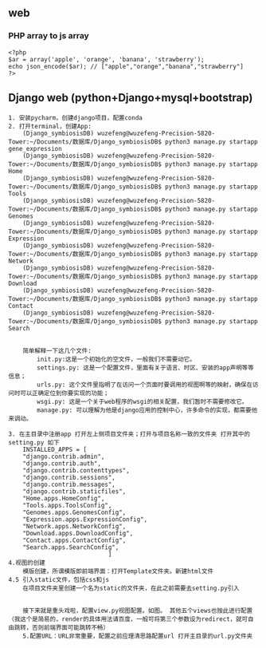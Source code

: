 ## web
### PHP array to js array
    <?php
    $ar = array('apple', 'orange', 'banana', 'strawberry');
    echo json_encode($ar); // ["apple","orange","banana","strawberry"]
    ?>



## Django web (python+Django+mysql+bootstrap)
    1. 安装pycharm，创建django项目，配置conda
    2. 打开terminal，创建App:
        (Django_symbiosisDB) wuzefeng@wuzefeng-Precision-5820-Tower:~/Documents/数据库/Django_symbiosisDB$ python3 manage.py startapp gene_expression
        (Django_symbiosisDB) wuzefeng@wuzefeng-Precision-5820-Tower:~/Documents/数据库/Django_symbiosisDB$ python3 manage.py startapp Home
        (Django_symbiosisDB) wuzefeng@wuzefeng-Precision-5820-Tower:~/Documents/数据库/Django_symbiosisDB$ python3 manage.py startapp Tools
        (Django_symbiosisDB) wuzefeng@wuzefeng-Precision-5820-Tower:~/Documents/数据库/Django_symbiosisDB$ python3 manage.py startapp Genomes
        (Django_symbiosisDB) wuzefeng@wuzefeng-Precision-5820-Tower:~/Documents/数据库/Django_symbiosisDB$ python3 manage.py startapp Expression
        (Django_symbiosisDB) wuzefeng@wuzefeng-Precision-5820-Tower:~/Documents/数据库/Django_symbiosisDB$ python3 manage.py startapp Network
        (Django_symbiosisDB) wuzefeng@wuzefeng-Precision-5820-Tower:~/Documents/数据库/Django_symbiosisDB$ python3 manage.py startapp Download
        (Django_symbiosisDB) wuzefeng@wuzefeng-Precision-5820-Tower:~/Documents/数据库/Django_symbiosisDB$ python3 manage.py startapp Contact
        (Django_symbiosisDB) wuzefeng@wuzefeng-Precision-5820-Tower:~/Documents/数据库/Django_symbiosisDB$ python3 manage.py startapp Search
        
        
        简单解释一下这几个文件:
            init.py:这是一个初始化的空文件，一般我们不需要动它。
            settings.py: 这是一个配置文件，里面有关于语言、时区、安装的app声明等等信息； 
            urls.py: 这个文件里指明了在访问一个页面时要调用的视图啊等的映射，确保在访问时可以正确定位到你要实现的功能；
            wsgi.py: 这是一个关于web程序的wsgi的相关配置，我们暂时不需要修改它。
            manage.py: 可以理解为他是django应用的控制中心，许多命令的实现，都需要他来调动。
  
    3. 在主目录中注册app 打开左上侧项目文件夹；打开与项目名称一致的文件夹 打开其中的setting.py 如下
        INSTALLED_APPS = [
        "django.contrib.admin",
        "django.contrib.auth",
        "django.contrib.contenttypes",
        "django.contrib.sessions",
        "django.contrib.messages",
        "django.contrib.staticfiles",
        "Home.apps.HomeConfig",
        "Tools.apps.ToolsConfig",
        "Genomes.apps.GenomesConfig",
        "Expression.apps.ExpressionConfig",
        "Network.apps.NetworkConfig",
        "Download.apps.DownloadConfig",
        "Contact.apps.ContactConfig",
        "Search.apps.SearchConfig",
                                ]
    4.视图的创建
        模版创建，所谓模版即前端界面：打开Template文件夹。新建html文件
    4.5 引入static文件，包括css和js
        在项目文件夹里创建一个名为static的文件夹，在此之前需要去setting.py引入
        
        
        接下来就是重头戏啦，配置view.py视图配置。如图。 其他五个views也按此进行配置（我这个是简易的，render的具体用法请百度，一般可将第三个参数设为redirect，就可自由跳转，否则前端界面可能跳转不畅）
        5.配置URL：URL非常重要，配置之前应理清思路配置url 打开主目录的url.py文件夹
